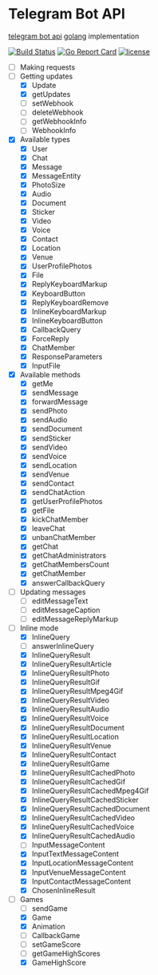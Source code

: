 # Telegram Bot API
[telegram bot api](https://core.telegram.org/bots/api) [golang](https://golang.org) implementation

[![Build Status](https://travis-ci.org/lujem/telegram.svg?branch=master)](https://travis-ci.org/lujem/telegram)
[![Go Report Card](https://goreportcard.com/badge/github.com/lujem/telegram)](https://goreportcard.com/report/github.com/lujem/telegram)
[![license](https://img.shields.io/github/license/mashape/apistatus.svg?maxAge=2592000)](https://raw.githubusercontent.com/lujem/telegram/master/LICENSE)


- [ ] Making requests
- [ ] Getting updates
    - [X] Update
    - [X] getUpdates
    - [ ] setWebhook
    - [ ] deleteWebhook
    - [ ] getWebhookInfo
    - [ ] WebhookInfo
- [X] Available types
    - [X] User
    - [X] Chat
    - [X] Message
    - [X] MessageEntity
    - [X] PhotoSize
    - [X] Audio
    - [X] Document
    - [X] Sticker
    - [X] Video
    - [X] Voice
    - [X] Contact
    - [X] Location
    - [X] Venue
    - [X] UserProfilePhotos
    - [X] File
    - [X] ReplyKeyboardMarkup
    - [X] KeyboardButton
    - [X] ReplyKeyboardRemove
    - [X] InlineKeyboardMarkup
    - [X] InlineKeyboardButton
    - [X] CallbackQuery
    - [X] ForceReply
    - [X] ChatMember
    - [X] ResponseParameters
    - [X] InputFile
- [X] Available methods
    - [X] getMe
    - [X] sendMessage
    - [X] forwardMessage
    - [X] sendPhoto
    - [X] sendAudio
    - [X] sendDocument
    - [X] sendSticker
    - [X] sendVideo
    - [X] sendVoice
    - [X] sendLocation
    - [X] sendVenue
    - [X] sendContact
    - [X] sendChatAction
    - [X] getUserProfilePhotos
    - [X] getFile
    - [X] kickChatMember
    - [X] leaveChat
    - [X] unbanChatMember
    - [X] getChat
    - [X] getChatAdministrators
    - [X] getChatMembersCount
    - [X] getChatMember
    - [X] answerCallbackQuery
- [ ] Updating messages
    - [ ] editMessageText
    - [ ] editMessageCaption
    - [ ] editMessageReplyMarkup
- [ ] Inline mode
    - [X] InlineQuery
    - [ ] answerInlineQuery
    - [X] InlineQueryResult
    - [X] InlineQueryResultArticle
    - [X] InlineQueryResultPhoto
    - [X] InlineQueryResultGif
    - [X] InlineQueryResultMpeg4Gif
    - [X] InlineQueryResultVideo
    - [X] InlineQueryResultAudio
    - [X] InlineQueryResultVoice
    - [X] InlineQueryResultDocument
    - [X] InlineQueryResultLocation
    - [X] InlineQueryResultVenue
    - [X] InlineQueryResultContact
    - [X] InlineQueryResultGame
    - [X] InlineQueryResultCachedPhoto
    - [X] InlineQueryResultCachedGif
    - [X] InlineQueryResultCachedMpeg4Gif
    - [X] InlineQueryResultCachedSticker
    - [X] InlineQueryResultCachedDocument
    - [X] InlineQueryResultCachedVideo
    - [X] InlineQueryResultCachedVoice
    - [X] InlineQueryResultCachedAudio
    - [ ] InputMessageContent
    - [X] InputTextMessageContent
    - [X] InputLocationMessageContent
    - [X] InputVenueMessageContent
    - [X] InputContactMessageContent
    - [X] ChosenInlineResult
- [ ] Games
    - [ ] sendGame
    - [X] Game
    - [X] Animation
    - [ ] CallbackGame
    - [ ] setGameScore
    - [ ] getGameHighScores
    - [X] GameHighScore
